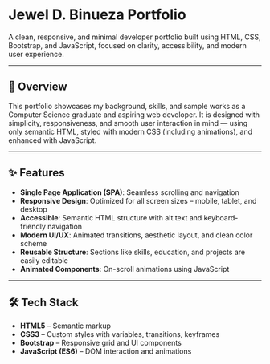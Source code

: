 # Jewel D. Binueza Portfolio

A clean, responsive, and minimal developer portfolio built using HTML, CSS, Bootstrap, and JavaScript, focused on clarity, accessibility, and modern user experience.

---

## 🚀 Overview

This portfolio showcases my background, skills, and sample works as a Computer Science graduate and aspiring web developer. It is designed with simplicity, responsiveness, and smooth user interaction in mind — using only semantic HTML, styled with modern CSS (including animations), and enhanced with JavaScript.

---

## ✨ Features

- **Single Page Application (SPA)**: Seamless scrolling and navigation
- **Responsive Design**: Optimized for all screen sizes – mobile, tablet, and desktop
- **Accessible**: Semantic HTML structure with alt text and keyboard-friendly navigation
- **Modern UI/UX**: Animated transitions, aesthetic layout, and clean color scheme
- **Reusable Structure**: Sections like skills, education, and projects are easily editable
- **Animated Components**: On-scroll animations using JavaScript

---

## 🛠️ Tech Stack

- **HTML5** – Semantic markup
- **CSS3** – Custom styles with variables, transitions, keyframes
- **Bootstrap** – Responsive grid and UI components
- **JavaScript (ES6)** – DOM interaction and animations

